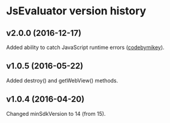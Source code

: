 # JsEvaluator version history

## v2.0.0 (2016-12-17)

Added ability to catch JavaScript runtime errors ([codebymikey](https://github.com/codebymikey)).

## v1.0.5 (2016-05-22)

Added destroy() and getWebView() methods.

## v1.0.4 (2016-04-20)

Changed minSdkVersion to 14 (from 15).

